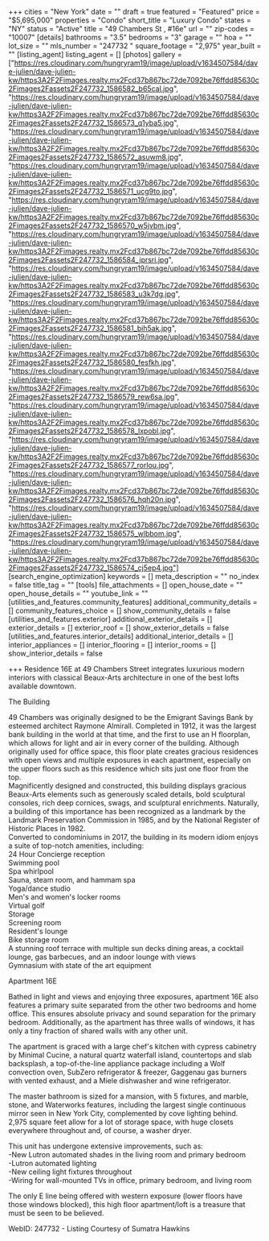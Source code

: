 +++
cities = "New York"
date = ""
draft = true
featured = "Featured"
price = "$5,695,000"
properties = "Condo"
short_title = "Luxury Condo"
states = "NY"
status = "Active"
title = "49 Chambers St , #16e"
url = ""
zip-codes = "10007"
[details]
bathrooms = "3.5"
bedrooms = "3"
garage = ""
hoa = ""
lot_size = ""
mls_number = "247732 "
square_footage = "2,975"
year_built = ""
[listing_agent]
listing_agent = []
[photos]
gallery = ["https://res.cloudinary.com/hungryram19/image/upload/v1634507584/dave-julien/dave-julien-kw/https3A2F2Fimages.realty.mx2Fcd37b867bc72de7092be76ffdd85630c2Fimages2Fassets2F247732_1586582_b65cal.jpg", "https://res.cloudinary.com/hungryram19/image/upload/v1634507584/dave-julien/dave-julien-kw/https3A2F2Fimages.realty.mx2Fcd37b867bc72de7092be76ffdd85630c2Fimages2Fassets2F247732_1586573_q1yba5.jpg", "https://res.cloudinary.com/hungryram19/image/upload/v1634507584/dave-julien/dave-julien-kw/https3A2F2Fimages.realty.mx2Fcd37b867bc72de7092be76ffdd85630c2Fimages2Fassets2F247732_1586572_asuwm8.jpg", "https://res.cloudinary.com/hungryram19/image/upload/v1634507584/dave-julien/dave-julien-kw/https3A2F2Fimages.realty.mx2Fcd37b867bc72de7092be76ffdd85630c2Fimages2Fassets2F247732_1586571_ucg9to.jpg", "https://res.cloudinary.com/hungryram19/image/upload/v1634507584/dave-julien/dave-julien-kw/https3A2F2Fimages.realty.mx2Fcd37b867bc72de7092be76ffdd85630c2Fimages2Fassets2F247732_1586570_w5jvbm.jpg", "https://res.cloudinary.com/hungryram19/image/upload/v1634507584/dave-julien/dave-julien-kw/https3A2F2Fimages.realty.mx2Fcd37b867bc72de7092be76ffdd85630c2Fimages2Fassets2F247732_1586584_jprsri.jpg", "https://res.cloudinary.com/hungryram19/image/upload/v1634507584/dave-julien/dave-julien-kw/https3A2F2Fimages.realty.mx2Fcd37b867bc72de7092be76ffdd85630c2Fimages2Fassets2F247732_1586583_u3k7dg.jpg", "https://res.cloudinary.com/hungryram19/image/upload/v1634507584/dave-julien/dave-julien-kw/https3A2F2Fimages.realty.mx2Fcd37b867bc72de7092be76ffdd85630c2Fimages2Fassets2F247732_1586581_bih5ak.jpg", "https://res.cloudinary.com/hungryram19/image/upload/v1634507584/dave-julien/dave-julien-kw/https3A2F2Fimages.realty.mx2Fcd37b867bc72de7092be76ffdd85630c2Fimages2Fassets2F247732_1586580_fesfkh.jpg", "https://res.cloudinary.com/hungryram19/image/upload/v1634507584/dave-julien/dave-julien-kw/https3A2F2Fimages.realty.mx2Fcd37b867bc72de7092be76ffdd85630c2Fimages2Fassets2F247732_1586579_rew6sa.jpg", "https://res.cloudinary.com/hungryram19/image/upload/v1634507584/dave-julien/dave-julien-kw/https3A2F2Fimages.realty.mx2Fcd37b867bc72de7092be76ffdd85630c2Fimages2Fassets2F247732_1586578_lxpobl.jpg", "https://res.cloudinary.com/hungryram19/image/upload/v1634507584/dave-julien/dave-julien-kw/https3A2F2Fimages.realty.mx2Fcd37b867bc72de7092be76ffdd85630c2Fimages2Fassets2F247732_1586577_rorlou.jpg", "https://res.cloudinary.com/hungryram19/image/upload/v1634507584/dave-julien/dave-julien-kw/https3A2F2Fimages.realty.mx2Fcd37b867bc72de7092be76ffdd85630c2Fimages2Fassets2F247732_1586576_hqh20n.jpg", "https://res.cloudinary.com/hungryram19/image/upload/v1634507584/dave-julien/dave-julien-kw/https3A2F2Fimages.realty.mx2Fcd37b867bc72de7092be76ffdd85630c2Fimages2Fassets2F247732_1586575_wlbbom.jpg", "https://res.cloudinary.com/hungryram19/image/upload/v1634507584/dave-julien/dave-julien-kw/https3A2F2Fimages.realty.mx2Fcd37b867bc72de7092be76ffdd85630c2Fimages2Fassets2F247732_1586574_cj5ep4.jpg"]
[search_engine_optimization]
keywords = []
meta_description = ""
no_index = false
title_tag = ""
[tools]
file_attachments = []
open_house_date = ""
open_house_details = ""
youtube_link = ""
[utilities_and_features.community_features]
additional_community_details = []
community_features_choice = []
show_community_details = false
[utilities_and_features.exterior]
additional_exterior_details = []
exterior_details = []
exterior_roof = []
show_exterior_details = false
[utilities_and_features.interior_details]
additional_interior_details = []
interior_appliances = []
interior_flooring = []
interior_rooms = []
show_interior_details = false

+++
Residence 16E at 49 Chambers Street integrates luxurious modern interiors with classical Beaux-Arts architecture in one of the best lofts available downtown.  
  
The Building  
  
49 Chambers was originally designed to be the Emigrant Savings Bank by esteemed architect Raymone Almirall. Completed in 1912, it was the largest bank building in the world at that time, and the first to use an H floorplan, which allows for light and air in every corner of the building. Although originally used for office space, this floor plate creates gracious residences with open views and multiple exposures in each apartment, especially on the upper floors such as this residence which sits just one floor from the top.  
Magnificently designed and constructed, this building displays gracious Beaux-Arts elements such as generously scaled details, bold sculptural consoles, rich deep cornices, swags, and sculptural enrichments. Naturally, a building of this importance has been recognized as a landmark by the Landmark Preservation Commission in 1985, and by the National Register of Historic Places in 1982.  
Converted to condominiums in 2017, the building in its modern idiom enjoys a suite of top-notch amenities, including:  
24 Hour Concierge reception  
Swimming pool  
Spa whirlpool  
Sauna, steam room, and hammam spa  
Yoga/dance studio  
Men's and women's locker rooms  
Virtual golf  
Storage  
Screening room  
Resident's lounge  
Bike storage room  
A stunning roof terrace with multiple sun decks dining areas, a cocktail lounge, gas barbecues, and an indoor lounge with views  
Gymnasium with state of the art equipment  
  
Apartment 16E  
  
Bathed in light and views and enjoying three exposures, apartment 16E also features a primary suite separated from the other two bedrooms and home office. This ensures absolute privacy and sound separation for the primary bedroom. Additionally, as the apartment has three walls of windows, it has only a tiny fraction of shared walls with any other unit.  
  
The apartment is graced with a large chef's kitchen with cypress cabinetry by Minimal Cucine, a natural quartz waterfall island, countertops and slab backsplash, a top-of-the-line appliance package including a Wolf convection oven, SubZero refrigerator & freezer, Gaggenau gas burners with vented exhaust, and a Miele dishwasher and wine refrigerator.  
  
The master bathroom is sized for a mansion, with 5 fixtures, and marble, stone, and Waterworks features, including the largest single continuous mirror seen in New York City, complemented by cove lighting behind.  
2,975 square feet allow for a lot of storage space, with huge closets everywhere throughout and, of course, a washer dryer.  
  
This unit has undergone extensive improvements, such as:  
\-New Lutron automated shades in the living room and primary bedroom  
\-Lutron automated lighting  
\-New ceiling light fixtures throughout  
\-Wiring for wall-mounted TVs in office, primary bedroom, and living room  
  
The only E line being offered with western exposure (lower floors have those windows blocked), this high floor apartment/loft is a treasure that must be seen to be believed.

WebID: 247732 - Listing Courtesy of Sumatra Hawkins
